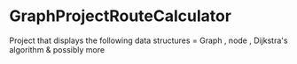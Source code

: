 # GraphProjectRouteCalculator
Project that displays the following data structures = Graph , node ,  Dijkstra's algorithm &amp; possibly more 
